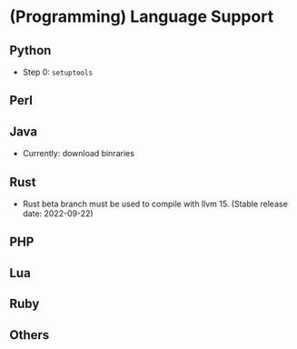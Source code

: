 # (Programming) Language Support

## Python

- Step 0: `setuptools`

## Perl

## Java

- Currently: download binraries

## Rust

- Rust beta branch must be used to compile with llvm 15. (Stable release date: 2022-09-22)

## PHP

## Lua

## Ruby

## Others